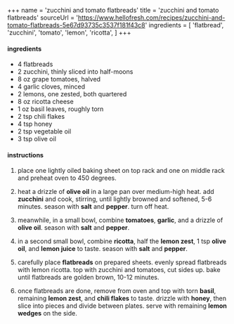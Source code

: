 +++
name = 'zucchini and tomato flatbreads'
title = 'zucchini and tomato flatbreads'
sourceUrl = 'https://www.hellofresh.com/recipes/zucchini-and-tomato-flatbreads-5e67d93735c3537f181f43c8'
ingredients = [
  'flatbread',
  'zucchini',
  'tomato',
  'lemon',
  'ricotta',
]
+++

#### ingredients

- 4 flatbreads
- 2 zucchini, thinly sliced into half-moons
- 8 oz grape tomatoes, halved
- 4 garlic cloves, minced
- 2 lemons, one zested, both quartered
- 8 oz ricotta cheese
- 1 oz basil leaves, roughly torn
- 2 tsp chili flakes
- 4 tsp honey
- 2 tsp vegetable oil
- 3 tsp olive oil

#### instructions

1. place one lightly oiled baking sheet on top rack and one on middle rack and preheat oven to 450 degrees.

2. heat a drizzle of **olive oil** in a large pan over medium-high heat. add **zucchini** and cook, stirring, until lightly browned and softened, 5-6 minutes. season with **salt** and **pepper**. turn off heat.

3. meanwhile, in a small bowl, combine **tomatoes**, **garlic**, and a drizzle of **olive oil**. season with **salt** and **pepper**.

4. in a second small bowl, combine **ricotta**, half the **lemon zest**, 1 tsp **olive oil**, and **lemon juice** to taste. season with **salt** and **pepper**.

5. carefully place **flatbreads** on prepared sheets. evenly spread flatbreads with lemon ricotta. top with zucchini and tomatoes, cut sides up. bake until flatbreads are golden brown, 10-12 minutes.

5. once flatbreads are done, remove from oven and top with torn **basil**, remaining **lemon zest**, and **chili flakes** to taste. drizzle with **honey**, then slice into pieces and divide between plates. serve with remaining **lemon wedges** on the side.